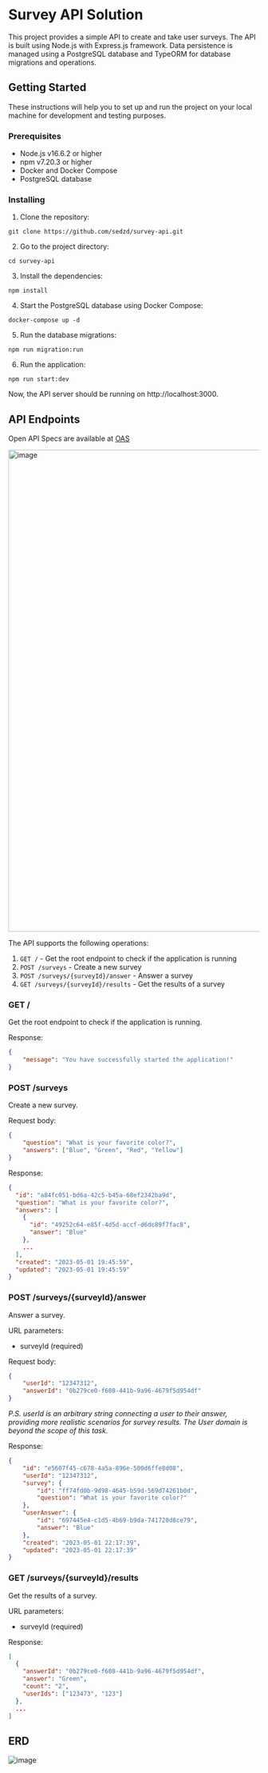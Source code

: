 # Survey API Solution

This project provides a simple API to create and take user surveys. The API is built using Node.js with Express.js framework. Data persistence is managed using a PostgreSQL database and TypeORM for database migrations and operations.

## Getting Started

These instructions will help you to set up and run the project on your local machine for development and testing purposes.

### Prerequisites

-   Node.js v16.6.2 or higher
-   npm v7.20.3 or higher
-   Docker and Docker Compose
-   PostgreSQL database

### Installing

1. Clone the repository:

```
git clone https://github.com/sedzd/survey-api.git
```

2. Go to the project directory:

```
cd survey-api
```

3. Install the dependencies:

```
npm install
```

4. Start the PostgreSQL database using Docker Compose:

```
docker-compose up -d
```

5. Run the database migrations:

```
npm run migration:run
```

6. Run the application:

```
npm run start:dev
```

Now, the API server should be running on http://localhost:3000.

## API Endpoints

Open API Specs are available at [OAS](./docs/oas.yaml)


<img width="964" alt="image" src="https://user-images.githubusercontent.com/5009973/235511481-85b94e9e-2cb9-4f8d-9d01-196a8774d846.png">


The API supports the following operations:

1. `GET /` - Get the root endpoint to check if the application is running
2. `POST /surveys` - Create a new survey
3. `POST /surveys/{surveyId}/answer` - Answer a survey
4. `GET /surveys/{surveyId}/results` - Get the results of a survey

### GET /

Get the root endpoint to check if the application is running.

Response:

```json
{
    "message": "You have successfully started the application!"
}
```

### POST /surveys

Create a new survey.

Request body:

```json
{
    "question": "What is your favorite color?",
    "answers": ["Blue", "Green", "Red", "Yellow"]
}
```

Response:

```json
{
  "id": "a84fc051-bd6a-42c5-b45a-68ef2342ba9d",
  "question": "What is your favorite color?",
  "answers": [
    {
      "id": "49252c64-e85f-4d5d-accf-d6dc89f7fac8",
      "answer": "Blue"
    },
    ...
  ],
  "created": "2023-05-01 19:45:59",
  "updated": "2023-05-01 19:45:59"
}
```

### POST /surveys/{surveyId}/answer

Answer a survey.

URL parameters:

-   surveyId (required)

Request body:

```json
{
    "userId": "12347312",
    "answerId": "0b279ce0-f608-441b-9a96-4679f5d954df"
}
```
*P.S. userId is an arbitrary string connecting a user to their answer, providing more realistic scenarios for survey results. The User domain is beyond the scope of this task.*


Response:

```json
{
    "id": "e5607f45-c678-4a5a-896e-500d6ffe8d08",
    "userId": "12347312",
    "survey": {
        "id": "ff74fd0b-9d98-4645-b59d-569d74261b0d",
        "question": "What is your favorite color?"
    },
    "userAnswer": {
        "id": "697445e4-c1d5-4b69-b9da-741720d8ce79",
        "answer": "Blue"
    },
    "created": "2023-05-01 22:17:39",
    "updated": "2023-05-01 22:17:39"
}
```

### GET /surveys/{surveyId}/results

Get the results of a survey.

URL parameters:

-   surveyId (required)

Response:

```json
[
  {
    "answerId": "0b279ce0-f608-441b-9a96-4679f5d954df",
    "answer": "Green",
    "count": "2",
    "userIds": ["123473", "123"]
  },
  ...
]
```

## ERD

![image](https://user-images.githubusercontent.com/5009973/235509202-c0c6c1b0-d604-4d53-aa8d-6d8e961b3527.png)
